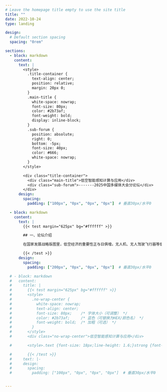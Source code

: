```yaml
---
# Leave the homepage title empty to use the site title
title: ""
date: 2022-10-24
type: landing

design:
  # Default section spacing
  spacing: "0rem"

sections:
  - block: markdown
    content:
      text: |
        <style>
          .title-container {
            text-align: center;
            position: relative;
            margin: 20px 0;
          }
          .main-title {
            white-space: nowrap;
            font-size: 80px;
            color: #2b73af;
            font-weight: bold;
            display: inline-block;
          }
          .sub-forum {
            position: absolute;
            right: 0;
            bottom: -5px;
            font-size: 40px;
            color: #666;
            white-space: nowrap;
          }
        </style>

        <div class="title-container">
          <div class="main-title">低空智能感知计算与应用</div>
          <div class="sub-forum">-------2025中国多媒体大会分论坛</div>
        </div>
      design:
        spacing:
          padding: ["100px", "0px", "0px", "0px"]  # 垂直30px/水平0

  - block: markdown
    content:
      text: |
        {{< test margin="625px" bg="#ffffff" >}}

        ## 一、论坛介绍

        在国家发展战略版图里，低空经济的重要性正与日俱增。无人机、无人驾驶飞行器等低空飞行器技术日新月异，推动低空空域逐步跃升为城市管理革新与经济发展的全新增长点，智能感知技术正在成为保障低空空域活动安全、有序管理的关键。低空环境复杂、目标特性差异大，导致视觉、电磁等多模态感知数据杂，低空场景急需开展感知计算方法和关键技术研究，支撑空地海目标的精细识别和低空环境的精准理解。“低空智能感知计算与应用”论坛将涵盖空天遥感基础模型、开放世界目标检测跟踪、低空环境态势感知、低空智能服务应用实践等前沿议题，促进学术交流与产业合作，共同探索低空智能感知的新机遇与挑战。

        {{< /test >}}
      design:
        spacing:
          padding: ["200px", "0px", "0px", "0px"]  # 垂直30px/水平0

  # - block: markdown
  #   content:
  #     title: |
  #       {{< test margin="625px" bg="#ffffff" >}}
  #       <style>
  #         .no-wrap-center {
  #           white-space: nowrap; 
  #           text-align: center;
  #           font-size: 80px;    /* 字体大小（可调整） */
  #           color: #2b73af;     /* 蓝色（可替换为HEX/颜色名） */
  #           font-weight: bold;  /* 加粗（可选） */
  #         }
  #       </style>
  #       <div class="no-wrap-center">低空智能感知计算与应用</div>

  #       <style>.text {font-size: 18px;line-height: 1.6;}strong {font-weight: bold;color: red;}</style><div class="text">在国家发展战略版图里，低空经济的重要性正与日俱增。无人机、无人驾驶飞行器等低空飞行器技术日新月异，推动低空空域逐步跃升为城市管理革新与经济发展的全新增长点，智能感知技术正在成为保障低空空域活动安全、有序管理的关键。低空环境复杂、目标特性差异大，导致视觉、电磁等多模态感知数据杂，低空场景急需开展感知计算方法和关键技术研究，支撑空地海目标的精细识别和低空环境的精准理解。“低空智能感知计算与应用”论坛将涵盖空天遥感基础模型、开放世界目标检测跟踪、低空环境态势感知、低空智能服务应用实践等前沿议题，促进学术交流与产业合作，共同探索低空智能感知的新机遇与挑战。</div>

  #       {{< /test >}}
  #     text: |-
  #     design:
  #       spacing:
  #         padding: ["100px", "0px", "0px", "0px"]  # 垂直30px/水平0


---
```

